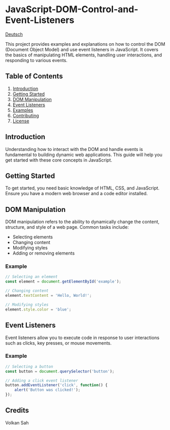# JavaScript-DOM-Control-and-Event-Listeners
[Deutsch](LIES-MICH.md)

This project provides examples and explanations on how to control the DOM (Document Object Model) and use event listeners in JavaScript. It covers the basics of manipulating HTML elements, handling user interactions, and responding to various events.

## Table of Contents
1. [Introduction](#introduction)
2. [Getting Started](#getting-started)
3. [DOM Manipulation](#dom-manipulation)
4. [Event Listeners](#event-listeners)
5. [Examples](#examples)
6. [Contributing](#contributing)
7. [License](#license)

## Introduction
Understanding how to interact with the DOM and handle events is fundamental to building dynamic web applications. This guide will help you get started with these core concepts in JavaScript.

## Getting Started
To get started, you need basic knowledge of HTML, CSS, and JavaScript. Ensure you have a modern web browser and a code editor installed.

## DOM Manipulation
DOM manipulation refers to the ability to dynamically change the content, structure, and style of a web page. Common tasks include:
- Selecting elements
- Changing content
- Modifying styles
- Adding or removing elements

### Example
```javascript
// Selecting an element
const element = document.getElementById('example');

// Changing content
element.textContent = 'Hello, World!';

// Modifying styles
element.style.color = 'blue';
```

## Event Listeners
Event listeners allow you to execute code in response to user interactions such as clicks, key presses, or mouse movements. 

### Example
```javascript
// Selecting a button
const button = document.querySelector('button');

// Adding a click event listener
button.addEventListener('click', function() {
    alert('Button was clicked!');
});
```

## Credits
Volkan Sah

